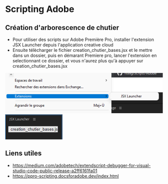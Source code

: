 # Scripting Adobe


## Création d'arborescence de chutier 

* Pour utiliser des scripts sur Adobe Première Pro, installer l'extension JSX Launcher depuis l'application creative cloud
* Ensuite télècharger le fichier creation_chutier_bases.jsx et le mettre dans un dossier, puis en démarant Premiere pro, lancer l'extension en selectionnant ce dossier, et vous n'aurez plus qu'à appuyer sur creation_chutier_bases.jsx

![](extension.png)
![](extension2.png)

## Liens utiles

* https://medium.com/adobetech/extendscript-debugger-for-visual-studio-code-public-release-a2ff6161fa01
* https://ppro-scripting.docsforadobe.dev/index.html
